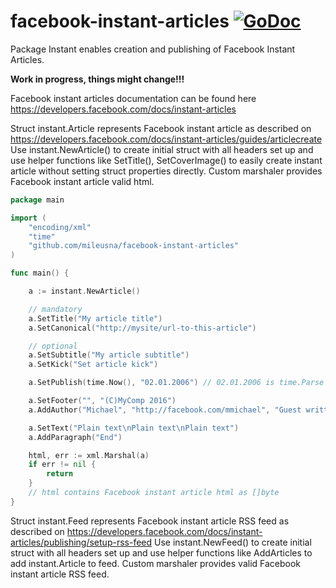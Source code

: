 # facebook-instant-articles [![GoDoc](https://godoc.org/github.com/mileusna/facebook-instant-articles?status.svg)](https://godoc.org/github.com/mileusna/facebook-instant-articles)

Package Instant enables creation and publishing of Facebook Instant Articles.

**Work in progress, things might change!!!**

Facebook instant articles documentation can be found here
https://developers.facebook.com/docs/instant-articles

Struct instant.Article represents Facebook instant article as described on
https://developers.facebook.com/docs/instant-articles/guides/articlecreate
Use instant.NewArticle() to create initial struct with all headers set up and
use helper functions like SetTitle(), SetCoverImage() to easily
create instant article without setting struct properties directly. Custom
marshaler provides Facebook instant article valid html.

```Go
package main

import (
	"encoding/xml"
	"time"
	"github.com/mileusna/facebook-instant-articles"
)

func main() {

	a := instant.NewArticle()

	// mandatory
	a.SetTitle("My article title")
	a.SetCanonical("http://mysite/url-to-this-article")

	// optional
	a.SetSubtitle("My article subtitle")
	a.SetKick("Set article kick")

	a.SetPublish(time.Now(), "02.01.2006") // 02.01.2006 is time.Parse format

	a.SetFooter("", "(C)MyComp 2016")
	a.AddAuthor("Michael", "http://facebook.com/mmichael", "Guest writter")

	a.SetText("Plain text\nPlain text\nPlain text")
	a.AddParagraph("End")

	html, err := xml.Marshal(a)
	if err != nil {
		return
	}
    // html contains Facebook instant article html as []byte
}
```

Struct instant.Feed represents Facebook instant article RSS feed as described on
https://developers.facebook.com/docs/instant-articles/publishing/setup-rss-feed
Use instant.NewFeed() to create initial struct with all headers set up and
use helper functions like AddArticles to add instant.Article to feed. Custom
marshaler provides valid Facebook instant article RSS feed.